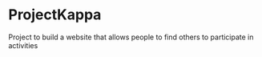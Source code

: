 # ProjectKappa
Project to build a website that allows people to find others to participate in activities
